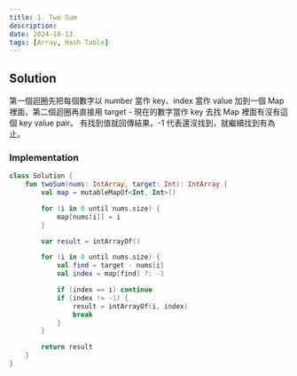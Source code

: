 ```yaml
---
title: 1. Two Sum
description: 
date: 2024-10-13
tags: [Array, Hash Table]
---
```


## Solution

第一個迴圈先把每個數字以 number 當作 key、index 當作 value 加到一個 Map 裡面，第二個迴圈再直接用 target - 現在的數字當作 key 去找 Map 裡面有沒有這個 key value pair。
有找到值就回傳結果，-1 代表還沒找到，就繼續找到有為止。

### Implementation

```kotlin
class Solution {
    fun twoSum(nums: IntArray, target: Int): IntArray {
        val map = mutableMapOf<Int, Int>()

        for (i in 0 until nums.size) {
            map[nums[i]] = i
        }

        var result = intArrayOf()

        for (i in 0 until nums.size) {
            val find = target - nums[i]
            val index = map[find] ?: -1

            if (index == i) continue
            if (index != -1) {
                result = intArrayOf(i, index)
                break
            }
        }

        return result
    }
}
```
